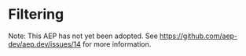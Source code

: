 # Filtering

Note: This AEP has not yet been adopted.  See https://github.com/aep-dev/aep.dev/issues/14 for more information.
